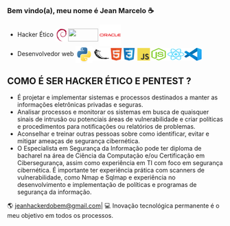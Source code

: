 ### Bem vindo(a), meu nome é Jean Marcelo ☕
- Hacker Ético <img align="center" width="30" height="30" src="https://raw.githubusercontent.com/devicons/devicon/master/icons/debian/debian-original.svg"><img align="center" width="70" height="30" src="https://cdn.rawgit.com/odb/official-bash-logo/master/assets/Logos/Identity/PNG/BASH_logo-transparent-bg-color.png"> <img align="center" width="50" src="https://raw.githubusercontent.com/devicons/devicon/master/icons/oracle/oracle-original.svg">
- Desenvolvedor web <img align="center" alt="Python" height="40" width="40" src="https://raw.githubusercontent.com/devicons/devicon/master/icons/python/python-original.svg"><img align="center" alt="Flask" height="30" width="40" src="https://raw.githubusercontent.com/devicons/devicon/master/icons/flask/flask-original.svg"><img align="center" alt="HTML" height="30" width="30" src="https://raw.githubusercontent.com/devicons/devicon/master/icons/html5/html5-original.svg"><img align="center" alt="CSS" height="30" width="30" src="https://raw.githubusercontent.com/devicons/devicon/master/icons/css3/css3-original.svg"> <img align="center" alt="Js" height="30" width="30" src="https://raw.githubusercontent.com/devicons/devicon/master/icons/javascript/javascript-original.svg"><img align="center" alt="Nodejs" height="30" width="40" src="https://raw.githubusercontent.com/devicons/devicon/master/icons/nodejs/nodejs-original.svg"><img align="center" alt="React" height="30" width="40" src="https://raw.githubusercontent.com/devicons/devicon/master/icons/react/react-original.svg"><img align="center" alt="Vscode" height="30" width="40" src="https://raw.githubusercontent.com/devicons/devicon/master/icons/vscode/vscode-original.svg">

## COMO É SER HACKER ÉTICO E PENTEST ?
- É projetar e implementar sistemas e processos destinados a manter as informações eletrônicas privadas e seguras. 
- Analisar processos e monitorar os sistemas em busca de quaisquer sinais de intrusão ou potenciais áreas de vulnerabilidade e criar políticas e procedimentos para notificações ou relatórios de problemas.
- Aconselhar e treinar outras pessoas sobre como identificar, evitar e mitigar ameaças de
segurança cibernética.
- O Especialista em Segurança da Informação pode ter diploma de bacharel na área de Ciência da Computação e/ou Certificação em Cibersegurança, assim como experiência em TI com foco em segurança cibernética. É importante ter experiência prática com scanners de vulnerabilidade, como Nmap e Sqlmap e experiência no desenvolvimento e implementação de políticas e programas de segurança da informação.

🌎 jeanhackerdobem@gmail.com| 💻 Inovação tecnológica permanente é o meu objetivo em todos os processos.
